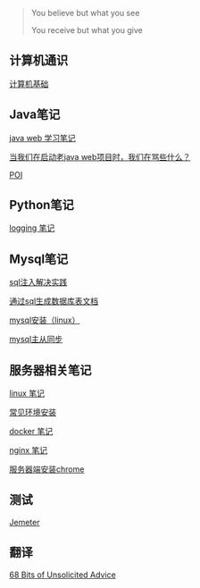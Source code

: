 > You believe but what you see
>
> You receive but what you give

## 计算机通识

[计算机基础](./coding/base.md)



## Java笔记

[java web 学习笔记](./java/java-web.md)

[当我们在启动老java web项目时，我们在骂些什么？](./java/old-project.md)

[POI](./java/POI.md)



## Python笔记

[logging 笔记](./python/logging.md)



## Mysql笔记

[sql注入解决实践](./sql/sql-inject.md)

[通过sql生成数据库表文档](./sql/skills.md)

[mysql安装（linux）](./db/mysql/install.md)

[mysql主从同步](./db/mysql/syncronize.md)



## 服务器相关笔记

[linux 笔记](./server/linux.md)

[常见环境安装](./server/environment.md)

[docker 笔记](./server/docker.md)

[nginx 笔记](./server/nginx.md)

[服务器端安装chrome](./server/chrome.md)



## 测试

[Jemeter](./tests/jmeter)



## 翻译

[68 Bits of Unsolicited Advice](./translate/68-bits-of-unsolicited-advice)


